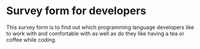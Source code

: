 # Survey form for developers 

This survey form is to find out which programming language developers like to work with and comfortable with as well as do they like having a tea or coffee while coding.


